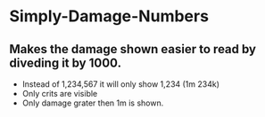 # Simply-Damage-Numbers

## Makes the damage shown easier to read by diveding it by 1000. 
- Instead of 1,234,567 it will only show 1,234 (1m 234k)
- Only crits are visible
- Only damage grater then 1m is shown. 


 
